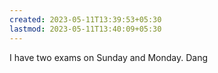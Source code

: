 ```yaml
---
created: 2023-05-11T13:39:53+05:30
lastmod: 2023-05-11T13:40:09+05:30
---
```


I have two exams on Sunday and Monday. Dang
